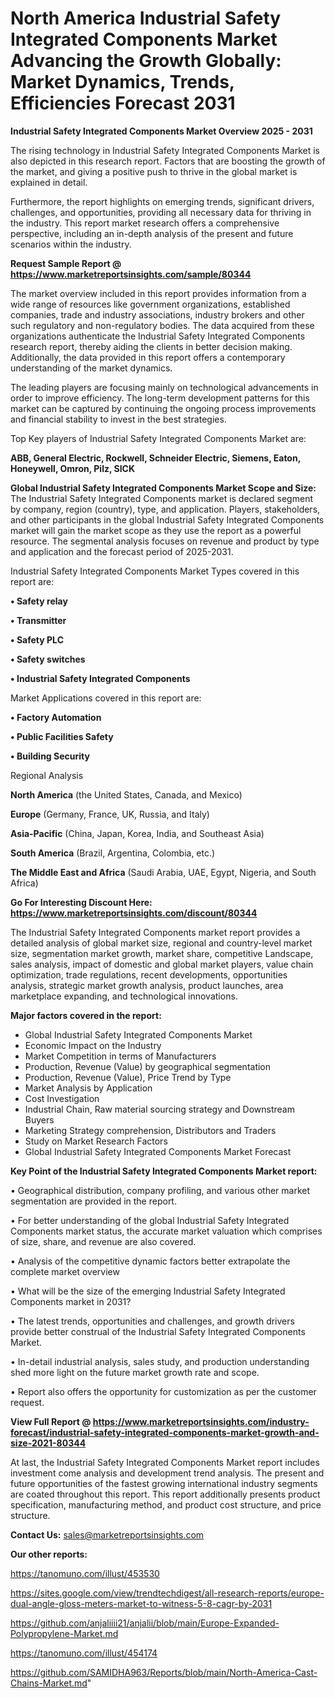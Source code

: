# North America Industrial Safety Integrated Components Market Advancing the Growth Globally: Market Dynamics, Trends, Efficiencies Forecast 2031

<Strong> Industrial Safety Integrated Components Market Overview 2025 - 2031</strong>

The rising technology in Industrial Safety Integrated Components Market is also depicted in this research report. Factors that are boosting the growth of the market, and giving a positive push to thrive in the global market is explained in detail.

Furthermore, the report highlights on emerging trends, significant drivers, challenges, and opportunities, providing all necessary data for thriving in the industry. This report market research offers a comprehensive perspective, including an in-depth analysis of the present and future scenarios within the industry.

<strong>Request Sample Report @ <a href=https://www.marketreportsinsights.com/sample/80344>https://www.marketreportsinsights.com/sample/80344</a></strong>

The market overview included in this report provides information from a wide range of resources like government organizations, established companies, trade and industry associations, industry brokers and other such regulatory and non-regulatory bodies. The data acquired from these organizations authenticate the Industrial Safety Integrated Components research report, thereby aiding the clients in better decision making. Additionally, the data provided in this report offers a contemporary understanding of the market dynamics.

The leading players are focusing mainly on technological advancements in order to improve efficiency. The long-term development patterns for this market can be captured by continuing the ongoing process improvements and financial stability to invest in the best strategies.

Top Key players of Industrial Safety Integrated Components Market are:

<strong>ABB, General Electric, Rockwell, Schneider Electric, Siemens, Eaton, Honeywell, Omron, Pilz, SICK</strong>

<strong><b>Global Industrial Safety Integrated Components Market Scope and Size:</b></strong>
The Industrial Safety Integrated Components market is declared segment by company, region (country), type, and application. Players, stakeholders, and other participants in the global Industrial Safety Integrated Components market will gain the market scope as they use the report as a powerful resource. The segmental analysis focuses on revenue and product by type and application and the forecast period of 2025-2031.

Industrial Safety Integrated Components Market Types covered in this report are:

<strong>• Safety relay

• Transmitter

• Safety PLC

• Safety switches

• Industrial Safety Integrated Components</strong>

Market Applications covered in this report are:

<strong>• Factory Automation

• Public Facilities Safety

• Building Security</strong> 

Regional Analysis

<strong>North America</strong> (the United States, Canada, and Mexico)

<strong>Europe</strong> (Germany, France, UK, Russia, and Italy)

<strong>Asia-Pacific</strong> (China, Japan, Korea, India, and Southeast Asia)

<strong>South America</strong> (Brazil, Argentina, Colombia, etc.)

<strong>The Middle East and Africa</strong> (Saudi Arabia, UAE, Egypt, Nigeria, and South Africa)

<strong>Go For Interesting Discount Here: <a href=https://www.marketreportsinsights.com/discount/80344>https://www.marketreportsinsights.com/discount/80344</a></strong>

The Industrial Safety Integrated Components market report provides a detailed analysis of global market size, regional and country-level market size, segmentation market growth, market share, competitive Landscape, sales analysis, impact of domestic and global market players, value chain optimization, trade regulations, recent developments, opportunities analysis, strategic market growth analysis, product launches, area marketplace expanding, and technological innovations.

<strong><b>Major factors covered in the report:</b></strong>
<ul>
  <li>Global Industrial Safety Integrated Components Market </li>
  <li>Economic Impact on the Industry</li>
  <li>Market Competition in terms of Manufacturers</li>
  <li>Production, Revenue (Value) by geographical segmentation</li>
  <li>Production, Revenue (Value), Price Trend by Type</li>
  <li>Market Analysis by Application</li>
  <li>Cost Investigation</li>
  <li>Industrial Chain, Raw material sourcing strategy and Downstream Buyers</li>
  <li>Marketing Strategy comprehension, Distributors and Traders</li>
  <li>Study on Market Research Factors</li>
  <li>Global Industrial Safety Integrated Components Market Forecast</li>
</ul>

<strong><b>Key Point of the Industrial Safety Integrated Components Market report:</b></strong>

• Geographical distribution, company profiling, and various other market segmentation are provided in the report.

• For better understanding of the global Industrial Safety Integrated Components market status, the accurate market valuation which comprises of size, share, and revenue are also covered.

• Analysis of the competitive dynamic factors better extrapolate the complete market overview

• What will be the size of the emerging Industrial Safety Integrated Components market in 2031?

• The latest trends, opportunities and challenges, and growth drivers provide better construal of the Industrial Safety Integrated Components Market.

• In-detail industrial analysis, sales study, and production understanding shed more light on the future market growth rate and scope.

• Report also offers the opportunity for customization as per the customer request.

<strong><b>View Full Report @ <a href=https://www.marketreportsinsights.com/industry-forecast/industrial-safety-integrated-components-market-growth-and-size-2021-80344>https://www.marketreportsinsights.com/industry-forecast/industrial-safety-integrated-components-market-growth-and-size-2021-80344</a></b></strong>


At last, the Industrial Safety Integrated Components Market report includes investment come analysis and development trend analysis. The present and future opportunities of the fastest growing international industry segments are coated throughout this report. This report additionally presents product specification, manufacturing method, and product cost structure, and price structure.

<strong>Contact Us:</strong>
sales@marketreportsinsights.com

<strong>Our other reports:</strong>

<a href=https://tanomuno.com/illust/453530>https://tanomuno.com/illust/453530</a>

<a href=https://sites.google.com/view/trendtechdigest/all-research-reports/europe-dual-angle-gloss-meters-market-to-witness-5-8-cagr-by-2031>https://sites.google.com/view/trendtechdigest/all-research-reports/europe-dual-angle-gloss-meters-market-to-witness-5-8-cagr-by-2031</a>

<a href=https://github.com/anjaliiii21/anjalii/blob/main/Europe-Expanded-Polypropylene-Market.md>https://github.com/anjaliiii21/anjalii/blob/main/Europe-Expanded-Polypropylene-Market.md</a>

<a href=https://tanomuno.com/illust/454174>https://tanomuno.com/illust/454174</a>

<a href=https://github.com/SAMIDHA963/Reports/blob/main/North-America-Cast-Chains-Market.md>https://github.com/SAMIDHA963/Reports/blob/main/North-America-Cast-Chains-Market.md</a>"
